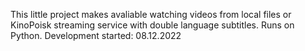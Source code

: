 This little project makes avaliable watching videos from local files or KinoPoisk streaming service with double language subtitles.
Runs on Python.
Development started: 08.12.2022

